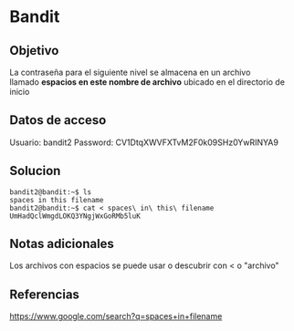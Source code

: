 # Bandit

## Objetivo
La contraseña para el siguiente nivel se almacena en un archivo llamado **espacios en este nombre de archivo** ubicado en el directorio de inicio
## Datos de acceso
Usuario: bandit2
Password: CV1DtqXWVFXTvM2F0k09SHz0YwRINYA9
## Solucion
``` shell
bandit2@bandit:~$ ls
spaces in this filename
bandit2@bandit:~$ cat < spaces\ in\ this\ filename
UmHadQclWmgdLOKQ3YNgjWxGoRMb5luK
```

## Notas adicionales
Los archivos con espacios se puede usar o descubrir con < o "archivo"

## Referencias
https://www.google.com/search?q=spaces+in+filename
